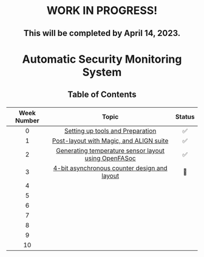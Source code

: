 # <p align="center"> WORK IN PROGRESS! </p>
## <p align="center"> This will be completed by April 14, 2023. </p>
#

# <p align="center"> Automatic Security Monitoring System </p>


## <p align="center">  Table of Contents </p>

| Week Number |         Topic                                |   Status             |
|:-----------:|:--------------------------------------------:|:--------------------:|
| 0           | [Setting up tools and Preparation](./week0)   |:white_check_mark:|
| 1           | [Post-layout with Magic, and ALIGN suite](./week1)   |    :white_check_mark:|
| 2           | [Generating temperature sensor layout using OpenFASoc](./week2)   |    :white_check_mark:|
| 3           | [4-bit asynchronous counter design and layout](./week3)                      | :large_orange_diamond:   |
| 4           |                       |                      |
| 5           |                       |                      |
| 6           |                       |                      |
| 7           |                       |                      |
| 8           |                       |                      |
| 9           |                       |                      |
| 10          |                       |                      |






